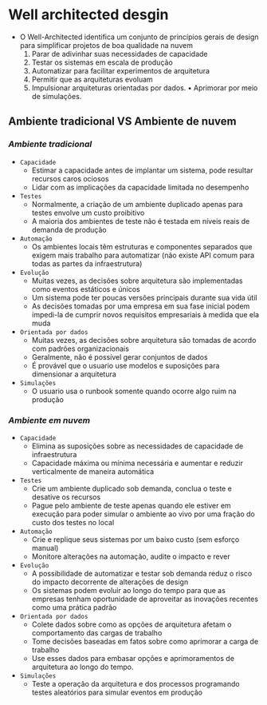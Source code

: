 # **Well architected desgin**

- O Well-Architected identifica um conjunto de princípios gerais de design para simplificar projetos de boa qualidade na nuvem
  1. Parar de adivinhar suas necessidades de capacidade
  2. Testar os sistemas em escala de produção
  3. Automatizar para facilitar experimentos de arquitetura
  4. Permitir que as arquiteturas evoluam
  5. Impulsionar arquiteturas orientadas por dados. • Aprimorar por meio de simulações.

## **Ambiente tradicional VS Ambiente de nuvem**

### **_Ambiente tradicional_**

- `Capacidade`
  - Estimar a capacidade antes de implantar um sistema, pode resultar recursos caros ociosos
  - Lidar com as implicações da capacidade limitada no desempenho
- `Testes`
  - Normalmente, a criação de um ambiente duplicado apenas para testes envolve um custo proibitivo
  - A maioria dos ambientes de teste não é testada em níveis reais de demanda de produção
- `Automação`
  - Os ambientes locais têm estruturas e componentes separados que exigem mais trabalho para automatizar (não existe API comum para todas as partes da infraestrutura)
- `Evolução`
  - Muitas vezes, as decisões sobre arquitetura são implementadas como eventos estáticos e únicos
  - Um sistema pode ter poucas versões principais durante sua vida útil
  - As decisões tomadas por uma empresa em sua fase inicial podem impedi-la de cumprir novos requisitos empresariais à medida que ela muda
- `Orientada por dados`
  - Muitas vezes, as decisões sobre arquitetura são tomadas de acordo com padrões organizacionais
  - Geralmente, não é possível gerar conjuntos de dados
  - É provável que o usuario use modelos e suposições para dimensionar a arquitetura
- `Simulações`
  - O usuario usa o runbook somente quando ocorre algo ruim na produção

### **_Ambiente em nuvem_**

- `Capacidade`
  - Elimina as suposições sobre as necessidades de capacidade de infraestrutura
  - Capacidade máxima ou mínima necessária e aumentar e reduzir verticalmente de maneira automática
- `Testes`
  - Crie um ambiente duplicado sob demanda, conclua o teste e desative os recursos
  - Pague pelo ambiente de teste apenas quando ele estiver em execução para poder simular o ambiente ao vivo por uma fração do custo dos testes no local
- `Automação`
  - Crie e replique seus sistemas por um baixo custo (sem esforço manual)
  - Monitore alterações na automação, audite o impacto e rever
- `Evolução`
  - A possibilidade de automatizar e testar sob demanda reduz o risco do impacto decorrente de alterações de design
  - Os sistemas podem evoluir ao longo do tempo para que as empresas tenham oportunidade de aproveitar as inovações recentes como uma prática padrão
- `Orientada por dados`
  - Colete dados sobre como as opções de arquitetura afetam o comportamento das cargas de trabalho
  - Tome decisões baseadas em fatos sobre como aprimorar a carga de trabalho
  - Use esses dados para embasar opções e aprimoramentos de arquitetura ao longo do tempo.
- `Simulações`
  - Teste a operação da arquitetura e dos processos programando testes aleatórios para simular eventos em produção
